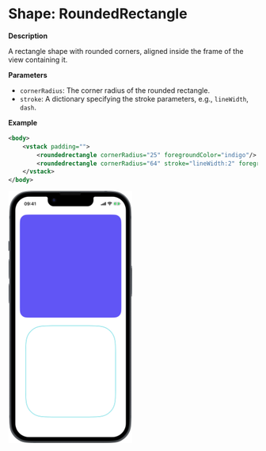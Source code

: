 # Shape: RoundedRectangle

**Description**

A rectangle shape with rounded corners, aligned inside the frame of the view containing it.

**Parameters**

- `cornerRadius`: The corner radius of the rounded rectangle.
- `stroke`: A dictionary specifying the stroke parameters, e.g., `lineWidth`, `dash`.

**Example**

```xml
<body>
    <vstack padding="">
        <roundedrectangle cornerRadius="25" foregroundColor="indigo"/>
        <roundedrectangle cornerRadius="64" stroke="lineWidth:2" foregroundColor="teal" padding="20"/>
    </vstack>
</body>
```
<img src="/Screenshots/Views/Other/roundedrectangle_1.png" width="250" alt="Screenshot">
